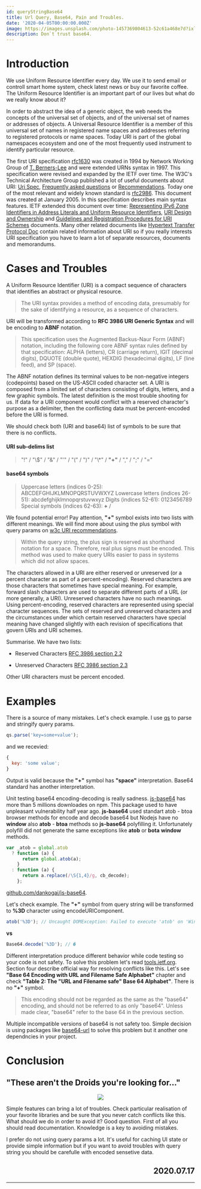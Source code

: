 ```yaml
---
id: queryStringBase64
title: Url Query, Base64, Pain and Troubles.
date: '2020-04-05T00:00:00.000Z'
image: https://images.unsplash.com/photo-1457369804613-52c61a468e7d?ixlib=rb-1.2.1&ixid=eyJhcHBfaWQiOjEyMDd9&auto=format&fit=crop&w=1350&q=80
description: Don`t trust base64.
---
```


# Introduction

We use Uniform Resource Identifier every day. We use it to send email or controll smart home system, check latest news or buy our favorite coffee. The Uniform Resource Identifier is an important part of our lives but what do we really know about it?

In order to abstract the idea of a generic object, the web needs the concepts of the universal set of objects, and of the universal set of names or addresses of objects. A Universal Resource Identifier is a member of this universal set of names in registered name spaces and addresses referring to registered protocols or name spaces. Today URI is part of the global namespaces ecosystem and one of the most frequently used instrument to identify particular resource.

The first URI specification [rfc1630](https://tools.ietf.org/html/rfc1630) was created in 1994 by Network Working Group of [T. Berners-Lee](https://en.wikipedia.org/wiki/Tim_Berners-Lee) and were extended URNs syntax in 1997. This specification were revised and expanded by the IETF over time. The W3C's Technical Architecture Group published a lot of useful documents about URI: [Uri Spec](https://www.w3.org/Addressing/URL/uri-spec.html), [Frequently asked questions](https://www.w3.org/People/Berners-Lee/FAQ.html) or [Recommendations](https://www.w3.org/Addressing/URL/4_URI_Recommentations.html). Today one of the most relevant and widely known standard is [rfc2986](https://tools.ietf.org/html/rfc3986). This document was created at January 2005. In this specification describes main syntax features. IETF extended this document over time: [Representing IPv6 Zone Identifiers in Address Literals and Uniform Resource Identifiers](https://tools.ietf.org/html/rfc6874), [URI Design and Ownership](https://tools.ietf.org/html/rfc7320) and [Guidelines and Registration Procedures for URI Schemes](https://tools.ietf.org/html/rfc7595) documents. Many other related documents like [Hypertext Transfer Protocol Doc](https://tools.ietf.org/html/rfc2616) contain related information about URI so if you really interests URI specification you have to learn a lot of separate resources, documents and memorandums.

# Cases and Troubles

A Uniform Resource Identifier (URI) is a compact sequence of characters that identifies an abstract or physical resource.

> The URI syntax provides a method of encoding data, presumably for the sake of identifying a resource, as a sequence of characters.

URI will be transformed according to **RFC 3986 URI Generic Syntax** and will be encoding to **ABNF** notation.

> This specification uses the Augmented Backus-Naur Form (ABNF) notation, including the following core ABNF syntax rules defined by that specification: ALPHA (letters), CR (carriage return), IGIT (decimal digits), DQUOTE (double quote), HEXDIG (hexadecimal digits), LF (line feed), and SP (space).

The ABNF notation defines its terminal values to be non-negative integers (codepoints) based on the US-ASCII coded character set. A URI is composed from a limited set of characters consisting of digits, letters, and a few graphic symbols. The latest definition is the most trouble shooting for us. If data for a URI component would conflict with a reserved character's purpose as a delimiter, then the conflicting data must be percent-encoded before the URI is formed.

We should check both (URI and base64) list of symbols to be sure that there is no conflicts.

#### URI sub-delims list

> \"!\" / \"\\\$\" / \"&\" / \"'\" / \"(\" / \")\" / \"\\\*\" / **"+"** / \",\" / \";\" / \"=\"

#### base64 symbols

> Uppercase letters (indices 0-25): ABCDEFGHIJKLMNOPQRSTUVWXYZ Lowercase letters (indices 26-51): abcdefghijklmnopqrstuvwxyz Digits (indices 52-61): 0123456789 Special symbols (indices 62-63): **+** /

We found potential error! Pay attention, **\"+\"** symbol exists into two lists with different meanings. We will find more about using the plus symbol with query params on [w3c URI recommendations](https://www.w3.org/Addressing/URL/4_URI_Recommentations.html).

> Within the query string, the plus sign is reserved as shorthand notation for a space. Therefore, real plus signs must be encoded. This method was used to make query URIs easier to pass in systems which did not allow spaces.

The characters allowed in a URI are either reserved or unreserved (or a percent character as part of a percent-encoding). Reserved characters are those characters that sometimes have special meaning. For example, forward slash characters are used to separate different parts of a URL (or more generally, a URI). Unreserved characters have no such meanings. Using percent-encoding, reserved characters are represented using special character sequences. The sets of reserved and unreserved characters and the circumstances under which certain reserved characters have special meaning have changed slightly with each revision of specifications that govern URIs and URI schemes.

Summarise. We have two lists:

- Reserved Characters [RFC 3986 section 2.2](https://tools.ietf.org/html/rfc3986#section-2.2)

- Unreserved Characters [RFC 3986 section 2.3](https://tools.ietf.org/html/rfc3986#section-2.3)

Other URI characters must be percent encoded.

# Examples

There is a source of many mistakes. Let's check example. I use [qs](https://www.npmjs.com/package/qs) to parse and stringify query params.

```javascript
qs.parse('key=some+value');
```

and we recevied:

```javascript
{
  key: 'some value';
}
```

Output is valid because the **"+"** symbol has **"space"** interpretation. Base64 standard has another interpretation.

Unit testing base64 encoding-decoding is really sadness. [js-base64](https://www.npmjs.com/package/js-base64) has more than 5 millions downloades on npm. This package used to have unpleasant vulnerability half year ago. **js-base64** used standart atob - btoa browser methods for encode and decode base64 but Nodejs have no **window** also **atob** - **btoa** methods so **js-base64** polyfilling it. Unfortunately polyfill did not generate the same exceptions like **atob** or **bota** **window** methods.

```javascript
var _atob = global.atob
  ? function (a) {
      return global.atob(a);
    }
  : function (a) {
      return a.replace(/\S{1,4}/g, cb_decode);
    };
```

[github.com/dankogai/js-base64](https://github.com/dankogai/js-base64/blob/e8a9a09edaf79fddee3623d97421151dcbd384c9/base64.js#L142).

Let's check example. The **\"+\"** symbol from query string will be transformed to **%3D** character using encodeURIComponent.

```javascript
atob('%3D'); // Uncaught DOMException: Failed to execute 'atob' on 'Window': The string to be decoded is not correctly encoded.
```

**vs**

```javascript
Base64.decode('%3D'); // �
```

Different interpretation produce different behavior while code testing so your code is not safety. To solve this problem let's read [tools.ietf.org](https://tools.ietf.org/html/rfc3548#page-6). Section four describe official way for resolving conflicts like this. Let's see **"Base 64 Encoding with URL and Filename Safe Alphabet"** chapter and check **"Table 2: The "URL and Filename safe" Base 64 Alphabet"**. There is no **"+"** symbol.

> This encoding should not be regarded as the same as the \"base64\" encoding, and should not be referred to as only \"base64\". Unless made clear, \"base64\" refer to the base 64 in the previous section.

Multiple incompatible versions of base64 is not safety too. Simple decision is using packages like [base64-url](https://www.npmjs.com/package/base64-url) to solve this problem but it another one dependncies in your project.

# Conclusion

## "These aren't the Droids you're looking for..."

<div align='center'>
  <img src='https://miro.medium.com/max/1400/1*rsNFPltOQ-qDGqnl9jB_ug.png' />
</div>

Simple features can bring a lot of troubles. Check particular realisation of your favorite libraries and be sure that you never catch conflicts like this. What should we do in order to avoid it? Good question. First of all you should read documentation. Knowledge is a key to avoiding mistakes.

I prefer do not using query params a lot. It's useful for caching UI state or provide simple information but if you want to avoid troubles with query string you should be carefulle with encoded sensetive data.

<h2 align='right'>
    2020.07.17
</h2>

---
